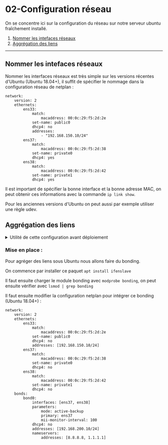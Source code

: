 # 02-Configuration réseau

On se concentre ici sur la configuration du réseau sur notre serveur ubuntu fraîchement installé.

1. [Nommer les intefaces réseaux](#nommer-les-intefaces-réseaux)
2. [Aggrégation des liens](#aggrégation-des-liens)


---


## Nommer les intefaces réseaux

Nommer les interfaces réseaux est très simple sur les versions récentes d'Ubuntu (Ubuntu 18.04+), il suffit de spécifier le nommage dans la configuration réseau de netplan :

```
network:
    version: 2
    ethernets:
        ens33:
            match:
                macaddress: 00:0c:29:f5:2d:2e
            set-name: public0
            dhcp4: no
            addresses:
                - "192.168.150.10/24"
        ens37:
            match:
                macaddress: 00:0c:29:f5:2d:38
            set-name: private0
            dhcp4: yes
        ens38:
            match:
                macaddress: 00:0c:29:f5:2d:42
            set-name: private1
            dhcp4: yes
```

Il est important de spécifier la bonne interface et la bonne adresse MAC, on peut obtenir ces informations avec la commande ```ip link show```.

Pour les anciennes versions d'Ubuntu on peut aussi par exemple utiliser une règle udev.

## Aggrégation des liens 

<details>
  
<summary>Utilité de cette configuration avant déploiement</summary>



</details>



### Mise en place :

Pour agréger des liens sous Ubuntu nous allons faire du bonding.

On commence par installer ce paquet ```apt install ifenslave```

Il faut ensuite charger le module bonding avec ```modprobe bonding```, on peut ensuite vérifier avec ```lsmod | grep bonding```

Il faut ensuite modifier la configuration netplan pour intégrer ce bonding (Ubuntu 18.04+) :


```
network:
    version: 2
    ethernets:
        ens33:
            match:
                macaddress: 00:0c:29:f5:2d:2e
            set-name: public0
            dhcp4: no
            addresses: [192.168.150.10/24]
        ens37:
            match:
                macaddress: 00:0c:29:f5:2d:38
            set-name: private0
            dhcp4: no
        ens38:
            match:
                macaddress: 00:0c:29:f5:2d:42
            set-name: private1
            dhcp4: no
    bonds:
        bond0:
            interfaces: [ens37, ens38]
            parameters:
                mode: active-backup
                primary: ens37
                mii-monitor-interval: 100
            dhcp4: no
            addresses: [192.168.200.10/24]
            nameservers:
                addresses: [8.8.8.8, 1.1.1.1]
```

